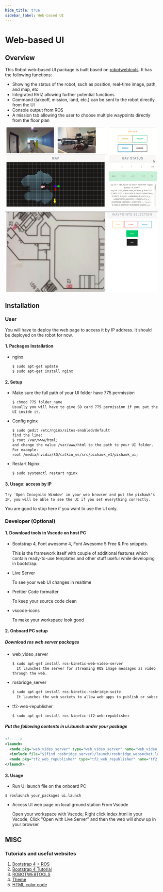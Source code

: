 ```yaml
---
hide_title: true
sidebar_label: Web-based UI
---
```


# Web-based UI

## Overview
This Robot web-based UI package is built based on [robotwebtools](http://robotwebtools.org/tools.html). It has the following functions:
- Showing the status of the robot, such as position, real-time image, path, and map, etc
- Integrated RVIZ allowing further potential functions
- Command (takeoff, mission, land, etc.) can be sent to the robot directly from the UI
- Console output from ROS
- A mission tab allowing the user to choose multiple waypoints directly from the floor plan

![](./assets/ui.png)

![](./assets/waypoint_selection_tab.png)

## Installation

### User 
  You will have to deploy the web page to access it by IP address. It should be deployed on the robot for now.

#### 1. Packages Installation

  - nginx
    ```
    $ sudo apt-get update
    $ sudo apt-get install nginx
    ```
#### 2. Setup

  - Make sure the full path of your UI folder have 775 permission
    ```
    $ chmod 775 folder_name 
    Usually you will have to give SD card 775 permission if you put the UI inside it.
    ```
  - Config nginx
    ```
    $ sudo gedit /etc/nginx/sites-enabled/default
    find the line:
    $ root /var/www/html;
    and change the value /var/www/html to the path to your UI folder. For example:
    root /media/nvidia/SD/catkin_ws/src/pixhawk_v1/pixhawk_ui;
    ```
  - Restart Nginx:
    ```
    $ sudo systemctl restart nginx
    ```
#### 3. Usage: access by IP

    Try 'Open Incognito Window' in your web browser and put the pixhawk's IP, you will be able to see the UI if you set everything correctly. 

You are good to stop here if you want to use the UI only. 

### Developer (Optional)
#### 1. Download tools in Vscode on host PC 
- Bootstrap 4, Font awesome 4, Font Awesome 5 Free & Pro snippets.

    This is the framework itself with couple of additional features which contain ready-to-use templates and other stuff useful while developing in bootstrap.

- Live Server 

    To see your web UI changes in realtime

- Prettier Code formatter 

    To keep your source code clean

- vscode-icons 

    To make your workspace look good

#### 2. Onboard PC setup 
#####  Download ros web server packages
- web_video_server
    ```
    $ sudo apt-get install ros-kinetic-web-video-server
      It launches the server for streaming ROS image messages as video through the web.
    ```
-  rosbridge_server
    ``` bash
    $ sudo apt-get install ros-kinetic-rosbridge-suite
      It launches the web sockets to allow web apps to publish or subscribe ROS messages.
    ```
- tf2-web-republisher
   ```
   $ sudo apt-get install ros-kinetic-tf2-web-republisher
   ```
##### Put the following contents in ui.launch under your package
``` xml
<!-- -->
<launch>
  <node pkg="web_video_server" type="web_video_server" name="web_video_server"/>
  <include file="$(find rosbridge_server)/launch/rosbridge_websocket.launch" />
  <node pkg="tf2_web_republisher" type="tf2_web_republisher" name="tf2_web_republisher" />
</launch>
```

#### 3. Usage

- Run UI launch file on the onboard PC
```
$ roslaunch your_packages ui.launch

```

- Access UI web page on local ground station From Vscode

  Open your workspace with Vscode; Right click index.html in your Vscode; Click "Open with Live Server" and then the web will show up in your browser

## MISC
### Tutorials and useful websites
1. [Bootstrap 4 + ROS](https://medium.com/husarion-blog/bootstrap-4-ros-creating-a-web-ui-for-your-robot-9a77a8e373f9)
2. [Bootstrap 4 Tutorial](https://www.w3schools.com/bootstrap4/default.asp)
3. [ROBOTWEBTOOLS](http://robotwebtools.org/tools.html)
4. [Theme](https://bootswatch.com/)
5. [HTML color code](https://www.rapidtables.com/web/color/html-color-codes.htmls)

